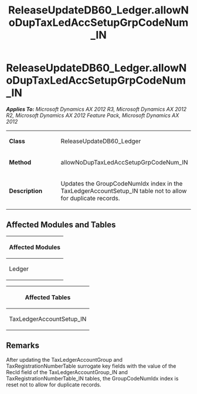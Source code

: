 ﻿---
title: ReleaseUpdateDB60_Ledger.allowNoDupTaxLedAccSetupGrpCodeNum_IN
TOCTitle: ReleaseUpdateDB60_Ledger.allowNoDupTaxLedAccSetupGrpCodeNum_IN
ms:assetid: 0cc7dc4f-9268-2a45-191c-7bd77998b60f
ms:mtpsurl: https://msdn.microsoft.com/en-us/library/JJ735693(v=AX.60)
ms:contentKeyID: 49706599
ms.date: 05/18/2015
mtps_version: v=AX.60
---

# ReleaseUpdateDB60\_Ledger.allowNoDupTaxLedAccSetupGrpCodeNum\_IN 


_**Applies To:** Microsoft Dynamics AX 2012 R3, Microsoft Dynamics AX 2012 R2, Microsoft Dynamics AX 2012 Feature Pack, Microsoft Dynamics AX 2012_

<table>
<colgroup>
<col style="width: 50%" />
<col style="width: 50%" />
</colgroup>
<tbody>
<tr class="odd">
<td><p><strong>Class</strong></p></td>
<td><p>ReleaseUpdateDB60_Ledger</p></td>
</tr>
<tr class="even">
<td><p><strong>Method</strong></p></td>
<td><p>allowNoDupTaxLedAccSetupGrpCodeNum_IN</p></td>
</tr>
<tr class="odd">
<td><p><strong>Description</strong></p></td>
<td><p>Updates the GroupCodeNumIdx index in the TaxLedgerAccountSetup_IN table not to allow for duplicate records.</p></td>
</tr>
</tbody>
</table>


## Affected Modules and Tables

<table>
<colgroup>
<col style="width: 100%" />
</colgroup>
<thead>
<tr class="header">
<th><p>Affected Modules</p></th>
</tr>
</thead>
<tbody>
<tr class="odd">
<td><p>Ledger</p></td>
</tr>
</tbody>
</table>


<table>
<colgroup>
<col style="width: 100%" />
</colgroup>
<thead>
<tr class="header">
<th><p>Affected Tables</p></th>
</tr>
</thead>
<tbody>
<tr class="odd">
<td><p>TaxLedgerAccountSetup_IN</p></td>
</tr>
</tbody>
</table>


## Remarks

After updating the TaxLedgerAccountGroup and TaxRegistrationNumberTable surrogate key fields with the value of the RecId field of the TaxLedgerAccountGroup\_IN and TaxRegistrationNumberTable\_IN tables, the GroupCodeNumIdx index is reset not to allow for duplicate records.

  


